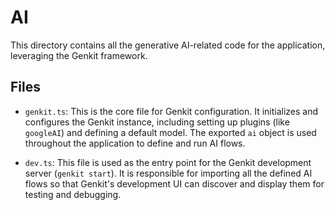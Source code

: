 # AI

This directory contains all the generative AI-related code for the application, leveraging the Genkit framework.

## Files

-   `genkit.ts`: This is the core file for Genkit configuration. It initializes and configures the Genkit instance, including setting up plugins (like `googleAI`) and defining a default model. The exported `ai` object is used throughout the application to define and run AI flows.

-   `dev.ts`: This file is used as the entry point for the Genkit development server (`genkit start`). It is responsible for importing all the defined AI flows so that Genkit's development UI can discover and display them for testing and debugging.
